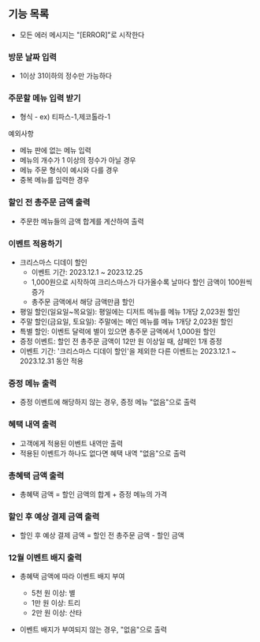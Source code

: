 ## 기능 목록
- 모든 에러 메시지는 "[ERROR]"로 시작한다

### 방문 날짜 입력
- 1이상 31이하의 정수만 가능하다

### 주문할 메뉴 입력 받기
- 형식 - ex) 티파스-1,제코톨라-1

예외사항
- 메뉴 판에 없는 메뉴 입력
- 메뉴의 개수가 1 이상의 정수가 아닐 경우
- 메뉴 주문 형식이 예시와 다를 경우
- 중복 메뉴를 입력한 경우

### 할인 전 총주문 금액 출력
- 주문한 메뉴들의 금액 합계를 계산하여 출력

### 이벤트 적용하기
- 크리스마스 디데이 할인
  - 이벤트 기간: 2023.12.1 ~ 2023.12.25
  - 1,000원으로 시작하여 크리스마스가 다가올수록 날마다 할인 금액이 100원씩 증가
  - 총주문 금액에서 해당 금액만큼 할인
- 평일 할인(일요일~목요일): 평일에는 디저트 메뉴를 메뉴 1개당 2,023원 할인
- 주말 할인(금요일, 토요일): 주말에는 메인 메뉴를 메뉴 1개당 2,023원 할인
- 특별 할인: 이벤트 달력에 별이 있으면 총주문 금액에서 1,000원 할인
- 증정 이벤트: 할인 전 총주문 금액이 12만 원 이상일 때, 샴페인 1개 증정
- 이벤트 기간: '크리스마스 디데이 할인'을 제외한 다른 이벤트는 2023.12.1 ~ 2023.12.31 동안 적용

### 증정 메뉴 출력
- 증정 이벤트에 해당하지 않는 경우, 증정 메뉴 "없음"으로 출력

### 혜택 내역 출력
- 고객에게 적용된 이벤트 내역만 출력
- 적용된 이벤트가 하나도 없다면 혜택 내역 "없음"으로 출력

### 총혜택 금액 출력
- 총혜택 금액 = 할인 금액의 합계 + 증정 메뉴의 가격

### 할인 후 예상 결제 금액 출력
- 할인 후 예상 결제 금액 = 할인 전 총주문 금액 - 할인 금액

### 12월 이벤트 배지 출력
- 총혜택 금액에 따라 이벤트 배지 부여
    - 5천 원 이상: 별
    - 1만 원 이상: 트리
    - 2만 원 이상: 산타

- 이벤트 배지가 부여되지 않는 경우, "없음"으로 출력